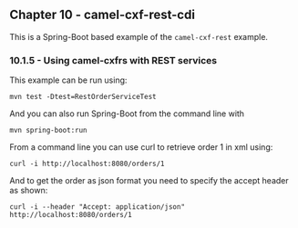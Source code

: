 Chapter 10 - camel-cxf-rest-cdi
-------------------------------

This is a Spring-Boot based example of the `camel-cxf-rest` example.

### 10.1.5 - Using camel-cxfrs with REST services

This example can be run using:

    mvn test -Dtest=RestOrderServiceTest

And you can also run Spring-Boot from the command line with

    mvn spring-boot:run

From a command line you can use curl to retrieve order 1 in xml using:

    curl -i http://localhost:8080/orders/1

And to get the order as json format you need to specify the accept header as shown:

    curl -i --header "Accept: application/json" http://localhost:8080/orders/1


